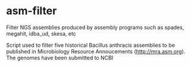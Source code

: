 # asm-filter
Filter  NGS assemblies produced by assembly programs such as spades, megahit, idba_ud, skesa, etc

Script used to filter five historical Bacillus anthracis assemblies to be published in Microbiology Resource Annoucements (http://mra.asm.org).  The genomes have been submitted to NCBI 
